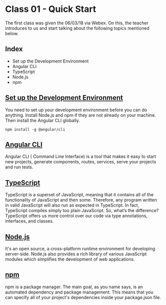 # Class 01 - Quick Start

The first class was given the 06/03/18 via Webex.
On this, the teacher introduces to us and start talking about the following topics mentioned below.

## Index
- Set up the Development Environment
- Angular CLI
- TypeScript
- Node.js
- npm

## [Set up the Development Environment](https://angular.io/guide/quickstart#devenv)
You need to set up your development environment before you can do anything. Install Node.js and npm if they are not already on your machine. Then install the Angular CLI globally.

`
npm install -g @angular/cli
`
## [Angular CLI](https://github.com/angular/angular-cli)
Angular CLI ( Command Line Interface) is a tool that makes it easy to start new projects, generate components, routes, services, serve your projects and run tests.

## [TypeScript](https://github.com/angular/angular-cli)
TypeScript is a superset of JavaScript, meaning that it contains all of the functionality of JavaScript and then some. Therefore, any program written in valid JavaScript will also run as expected in TypeScript. In fact, TypeScript compiles simply too plain JavaScript. So, what’s the difference? TypeScript offers us more control over our code via type annotations, interfaces, and classes.

## [Node.js](https://nodejs.org/es/)
 It's an open source, a cross-platform runtime environment for developing server-side. Node.js also provides a rich library of various JavaScript modules which simplifies the development of web applications.

## [npm](https://www.npmjs.com)
npm is a package manager. The main goal, as you name says, is an automated dependency and package management. This means that you can specify all of your project's dependencies inside your package.json file.